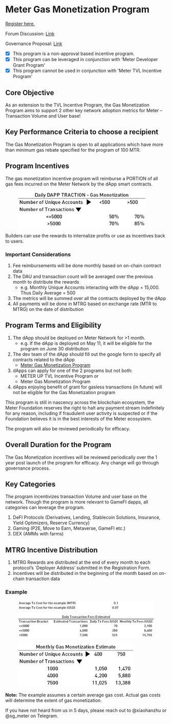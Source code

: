 # Meter Gas Monetization Program

[Register here.](https://docs.google.com/forms/d/e/1FAIpQLSfmrwF0beI3ULUS2RxbnWfmfVZih9OEqDtkErCHA97SeXj5PA/viewform)

Forum Discussion: [Link](https://forum.meter.io/t/mip-meter-gas-monetization-program/319)

Governance Proposal: [Link](https://snapshot.org/#/meter-mainnet.eth/proposal/0xf4961989316151e2f11051681998d60917f9650b56f49c407dbf0773b49c2496)

* [x] This program is a non-approval based incentive program.
* [x] This program can be leveraged in conjunction with 'Meter Developer Grant Program'
* [x] This program cannot be used in conjunction with 'Meter TVL Incentive Program'

## Core Objective

As an extension to the TVL Incentive Program, the Gas Monetization Program aims to support 2 other key network adoption metrics for Meter – Transaction Volume and User base!

## Key Performance Criteria to choose a recipient

The Gas Monetization Program is open to all applications which have more than minimum gas rebate specified for the program of 100 MTR.

## Program Incentives

The gas monetization incentive program will reimburse a PORTION of all gas fees incurred on the Meter Network by the dApp smart contracts.

<figure><img src="../../.gitbook/assets/image (20).png" alt="" width="398"><figcaption></figcaption></figure>

Builders can use the rewards to internalize profits or use as incentives back to users.&#x20;

### Important Considerations

1. Fee reimbursements will be done monthly based on on-chain contract data
2. The DAU and transaction count will be averaged over the previous month to distribute the rewards
   * e.g. Monthly Unique Accounts interacting with the dApp = 15,000. Thus Daily Average = 500
3. The metrics will be summed over all the contracts deployed by the dApp
4. All payments will be done in MTRG based on exchange rate (MTR to MTRG) on the date of distribution

## Program Terms and Eligibility

1. The dApp should be deployed on Meter Network for >1 month.
   * e.g. If the dApp is deployed on May 11, it will be eligible for the program on June 30 distribution
2. The dev team of the dApp should fill out the google form to specify all contracts related to the dApp
   * [Meter Gas Monetization Program](https://forms.gle/DcsS7SKT5efwuXms7)
3. dApps can apply for one of the 2 programs but not both:
   * METER UP TVL Incentive Program or
   * Meter Gas Monetization Program
4. dApps enjoying benefit of grant for gasless transactions (in future) will not be eligible for the Gas Monetization program

This program is still in nascency across the blockchain ecosystem, the Meter Foundation reserves the right to halt any payment stream indefinitely for any reason, including if fraudulent user activity is suspected or if the Foundation believes it is in the best interests of the Meter ecosystem.

The program will also be reviewed periodically for efficacy.

## Overall Duration for the Program

The Gas Monetization incentives will be reviewed periodically over the 1 year post launch of the program for efficacy. Any change will go through governance process.

## Key Categories

The program incentivizes transaction Volume and user base on the network. Though the program is more relevant to GameFI dapps, all categories can leverage the program.

1. DeFI Protocols (Derivatives, Lending, Stablecoin Solutions, Insurance, Yield Optimizers, Reserve Currency)
2. Gaming (P2E, Move to Earn, Metaverse, GameFI etc.)&#x20;
3. DEX (AMMs with farms)

## MTRG Incentive Distribution

1. MTRG Rewards are distributed at the end of every month to each protocol’s \`Deployer Address’ submitted in the Registration Form.
2. Incentives will be distributed in the beginning of the month based on on-chain transaction data&#x20;

### Example

<figure><img src="../../.gitbook/assets/image (4).png" alt=""><figcaption></figcaption></figure>

<figure><img src="../../.gitbook/assets/image (5).png" alt="" width="360"><figcaption></figcaption></figure>

**Note:** The example assumes a certain average gas cost. Actual gas costs will determine the extent of gas monetization.

If you have not heard from us in 5 days, please reach out to @xiaohanzhu or @sg\_meter on Telegram.
